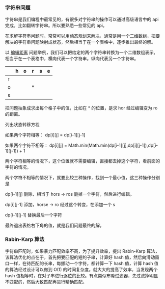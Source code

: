 ### 字符串问题

字符串是我们编程中最常见的，有很多对字符串的操作可以通过高级语言中的 api 完成，比如翻转字符串。所以要熟悉一些常见的 api。

在求解字符串问题时，常常可以用动态规划来解决，通常是用一个二维数组，把要解决的字符串问题映射成状态，然后相当于在一个表格中，逐步推出最终的解。

以 [编辑距离](https://leetcode-cn.com/problems/edit-distance/) 问题举例，我们可以把给定的两个字符串转换为一个二维数组表示，相当于在一个表格中，横向代表一个字符串，纵向代表另一个字符串。


|  |h  | o | r |s  |e  |
| --- | --- | --- | --- | --- | --- |
|r  |  |  |  |  |  |
| o |  |  | * |  |  |
| s |  |  |  |  |  |

把问题抽象成求出每个格子中的值，比如在 * 的位置，是求 hor 经过编辑变为 ro 的距离。

列出状态转移方程

如果两个字符相等：
dp[i][j] = dp[i-1][j-1]

如果两个字符不相等：
dp[i][j] = Math.min(Math.min(dp[i-1][j],dp[i][j-1]),dp[i-1][j-1]) + 1


两个字符相等的情况下，这个位置就不需要编辑，直接都去掉这个字符，看前面的字符的情况。

两个字符不相等的情况下，就要比较三种操作，找到一个最小值，这三种操作分别是

dp[i-1][j] 删除，相当于 hors -> ros 删掉一个字符，然后进行编辑。

dp[i][j-1] 添加，horse -> ro 经过这个转变，在添加一个 s

dp[i-1][j-1] 替换最后一个字符

最终退出表格右下角的值，就是我们问题最终的解。

### Rabin-Karp 算法

字符串匹配时，如果暴力匹配效率不高，为了提升效率，提出 Rabin-Karp 算法，该算法优化的点在于，首先把要匹配的短的子串，计算好 hash 值，然后向滑动窗口一样，在待匹配的长串，每挪动一个字符，都计算一下 hash 值，计算 hash 值的算法经过设计可以做到 O(1) 的时间复杂度，就大大的提高了效率，当发现两个 hash 值相等时，在对子串进行逐位的比较。有点类似布隆过滤器，先过滤掉明显不匹配的，然后大致匹配再进行精确匹配。


